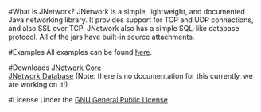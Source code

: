#What is JNetwork?
JNetwork is a simple, lightweight, and documented Java networking library. It provides support for TCP and UDP connections, and also SSL 
over TCP. JNetwork also has a simple SQL-like database protocol. All of the jars have built-in source attachments.

#Examples
All examples can be found [here](src/example).

#Downloads
[JNetwork Core](libs/jnetwork-core.jar)<br>
[JNetwork Database](libs/jnetwork-database.jar) (Note: there is no documentation for this currently, we are working on it!)<br>

#License
Under the [GNU General Public License](LICENSE.md). 

